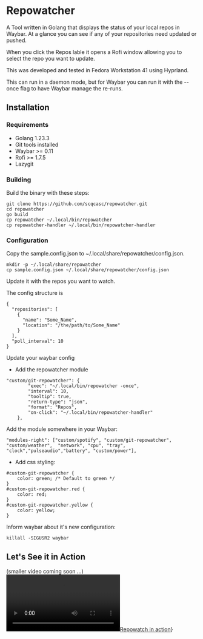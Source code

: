 # Repowatcher
A Tool written in Golang that displays the status of your local repos in Waybar.  At a glance you can see if any of your repositories
need updated or pushed.

When you click the Repos lable it opens a Rofi window allowing you to select the repo you want to update.

This was developed and tested in Fedora Workstation 41 using Hyprland.

This can run in a daemon mode, but for Waybar you can run it with the --once flag to have Waybar manage the re-runs.

## Installation

### Requirements
* Golang 1.23.3
* Git tools installed
* Waybar >= 0.11
* Rofi >= 1.7.5
* Lazygit

### Building

Build the binary with these steps:

```
git clone https://github.com/scqcasc/repowatcher.git
cd repowatcher
go build
cp repowatcher ~/.local/bin/repowatcher
cp repowatcher-handler ~/.local/bin/repowatcher-handler
```



### Configuration
Copy the sample.config.json to ~/.local/share/repowatcher/config.json.
```
mkdir -p ~/.local/share/repowatcher
cp sample.config.json ~/.local/share/repowatcher/config.json
```
Update it with the repos you want to watch.

The config structure is
```
{
  "repositories": [
    {
      "name": "Some_Name",
      "location": "/the/path/to/Some_Name"
    }
  ],
  "poll_interval": 10
}
```

Update your waybar config

* Add the repowatcher module
```
"custom/git-repowatcher": {
        "exec": "~/.local/bin/repowatcher -once",
        "interval": 10,
        "tooltip": true,
        "return-type": "json",
        "format": "Repos",
        "on-click": "~/.local/bin/repowatcher-handler"
    },
```
Add the module somewhere in your Waybar:

```
"modules-right": ["custom/spotify", "custom/git-repowatcher",  "custom/weather",  "network", "cpu", "tray", "clock","pulseaudio","battery", "custom/power"],
```

* Add css styling:
```
#custom-git-repowatcher {
    color: green; /* Default to green */
}
#custom-git-repowatcher.red {
    color: red;
}
#custom-git-repowatcher.yellow {
    color: yellow;
}
```

Inform waybar about it's new configuration:
```
killall -SIGUSR2 waybar
```

## Let's See it in Action
(smaller video coming soon ...)
[![Repowatch in action]({https://github.com/scqcasc/repowatcher/blob/main/repowatcher.mp4)}]({https://github.com/scqcasc/repowatcher/blob/main/repowatcher.mp4} "Repowatch")

